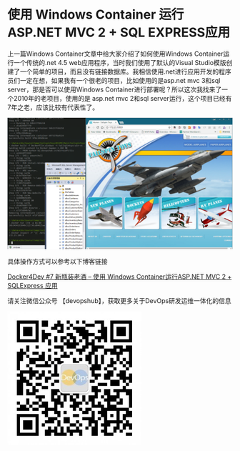 # 使用 Windows Container 运行 ASP.NET MVC 2 + SQL EXPRESS应用

上一篇Windows Container文章中给大家介绍了如何使用Windows Container运行一个传统的.net 4.5 web应用程序，当时我们使用了默认的Visual Studio模版创建了一个简单的项目，而且没有链接数据库。我相信使用.net进行应用开发的程序员们一定在想，如果我有一个很老的项目，比如使用的是asp.net mvc 3和sql server，那是否可以使用Windows Container进行部署呢？所以这次我找来了一个2010年的老项目，使用的是 asp.net mvc 2和sql server运行，这个项目已经有7年之老，应该比较有代表性了。

![alt text](./images/d4d7-docker-run.png)

具体操作方式可以参考以下博客链接

[Docker4Dev #7 新瓶装老酒 – 使用 Windows Container运行ASP.NET MVC 2 + SQLExpress 应用](http://devopshub.cn/2017/02/12/d4d-7-windows-container-aspnet-mvc2-sqlexpress/)

请关注微信公众号 【devopshub】，获取更多关于DevOps研发运维一体化的信息

![alt text](./images/qrcode_for_gh_b7c158df1fd1_430-300x300.jpg)